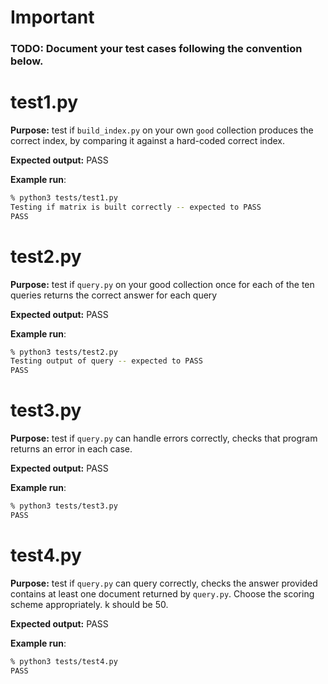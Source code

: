 # Important

### TODO: Document your test cases following the convention below.

# test1.py

**Purpose:** test if `build_index.py` on your own `good` collection produces the correct index, by comparing it against a hard-coded correct index.

**Expected output:** PASS

**Example run**:

```bash
% python3 tests/test1.py
Testing if matrix is built correctly -- expected to PASS
PASS
```

# test2.py

**Purpose:** test if `query.py` on your good collection once for each of the ten queries returns the correct answer for each query

**Expected output:** PASS

**Example run**:

```bash
% python3 tests/test2.py
Testing output of query -- expected to PASS
PASS
```

# test3.py

**Purpose:** test if `query.py` can handle errors correctly, checks that program returns an error in each case.

**Expected output:** PASS

**Example run**:

```bash
% python3 tests/test3.py
PASS
```

# test4.py

**Purpose:** test if `query.py` can query correctly, checks the answer provided contains at least one document returned by  `query.py`. Choose the scoring scheme appropriately. k should be 50.

**Expected output:** PASS

**Example run**:

```bash
% python3 tests/test4.py
PASS
```
